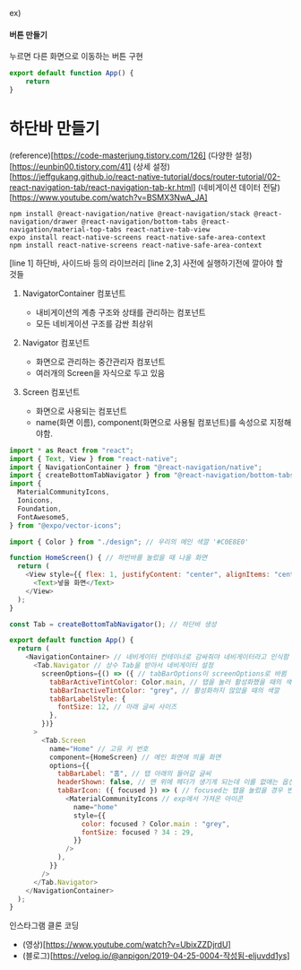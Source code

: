 ex)
#### 버튼 만들기
누르면 다른 화면으로 이동하는 버튼 구현
```javascript
export default function App() {
    return
}
```


# 하단바 만들기
(reference)[https://code-masterjung.tistory.com/126]
(다양한 설정)[https://eunbin00.tistory.com/41]
(상세 설정)[https://jeffgukang.github.io/react-native-tutorial/docs/router-tutorial/02-react-navigation-tab/react-navigation-tab-kr.html]
(네비게이션 데이터 전달)[https://www.youtube.com/watch?v=BSMX3NwA_JA]

```
npm install @react-navigation/native @react-navigation/stack @react-navigation/drawer @react-navigation/bottom-tabs @react-navigation/material-top-tabs react-native-tab-view
expo install react-native-screens react-native-safe-area-context
npm install react-native-screens react-native-safe-area-context
```
[line 1] 하단바, 사이드바 등의 라이브러리
[line 2,3] 사전에 실행하기전에 깔아야 할 것들

1. NavigatorContainer 컴포넌트
   - 내비게이션의 계층 구조와 상태를 관리하는 컴포넌트
   - 모든 네비게이션 구조를 감싼 최상위

2. Navigator 컴포넌트
    - 화면으로 관리하는 중간관리자 컴포넌트
    - 여러개의 Screen을 자식으로 두고 있음
3. Screen 컴포넌트 
   - 화면으로 사용되는 컴포넌트
   - name(화면 이름), component(화면으로 사용될 컴포넌트)를 속성으로 지정해야함.

```javascript
import * as React from "react";
import { Text, View } from "react-native";
import { NavigationContainer } from "@react-navigation/native";
import { createBottomTabNavigator } from "@react-navigation/bottom-tabs";
import {
  MaterialCommunityIcons,
  Ionicons,
  Foundation,
  FontAwesome5,
} from "@expo/vector-icons";

import { Color } from "./design"; // 우리의 메인 색깔 '#C0E8E0'

function HomeScreen() { // 하반바를 눌렀을 때 나올 화면
  return (
    <View style={{ flex: 1, justifyContent: "center", alignItems: "center" }}>
      <Text>넣을 화면</Text>
    </View>
  );
}

const Tab = createBottomTabNavigator(); // 하단바 생성

export default function App() {
  return (
    <NavigationContainer> // 네비게이터 컨테이너로 감싸줘야 네비게이터라고 인식함
      <Tab.Navigator // 상수 Tab을 받아서 네비게이터 설정
        screenOptions={() => ({ // tabBarOptions이 screenOptions로 바뀜
          tabBarActiveTintColor: Color.main, // 탭을 눌러 활성화했을 때의 색깔
          tabBarInactiveTintColor: "grey", // 활성화하지 않았을 때의 색깔
          tabBarLabelStyle: {
            fontSize: 12, // 아래 글씨 사이즈
          },
        })}
      >
        <Tab.Screen
          name="Home" // 고유 키 번호
          component={HomeScreen} // 메인 화면에 띄울 화면
          options={{
            tabBarLabel: "홈", // 탭 아래의 들어갈 글씨
            headerShown: false, // 맨 위에 헤더가 생기게 되는데 이를 없애는 옵션
            tabBarIcon: ({ focused }) => ( // focused는 탭을 눌렀을 경우 변수로 받음
              <MaterialCommunityIcons // exp에서 가져온 아이콘
                name="home"
                style={{
                  color: focused ? Color.main : "grey",
                  fontSize: focused ? 34 : 29,
                }}
              />
            ),
          }}
        />
      </Tab.Navigator>
    </NavigationContainer>
  );
}

```

인스타그램 클론 코딩
- (영상)[https://www.youtube.com/watch?v=UbixZZDjrdU]
- (블로그)[https://velog.io/@anpigon/2019-04-25-0004-작성됨-eljuvdd1ys]